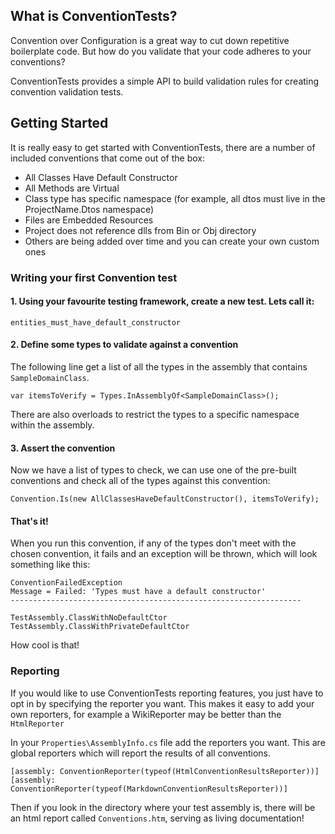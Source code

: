 ## What is ConventionTests?

Convention over Configuration is a great way to cut down repetitive boilerplate code. But how do you validate that your code adheres to your conventions?

ConventionTests provides a simple API to build validation rules for creating convention validation tests.

## Getting Started
It is really easy to get started with ConventionTests, there are a number of included conventions that come out of the box:

 - All Classes Have Default Constructor 
 - All Methods are Virtual
 - Class type has specific namespace (for example, all dtos must live in the ProjectName.Dtos namespace)
 - Files are Embedded Resources
 - Project does not reference dlls from Bin or Obj directory
 - Others are being added over time and you can create your own custom ones

### Writing your first Convention test

#### 1. Using your favourite testing framework, create a new test. Lets call it:

`entities_must_have_default_constructor`

#### 2. Define some types to validate against a convention

The following line get a list of all the types in the assembly that contains `SampleDomainClass`.

    var itemsToVerify = Types.InAssemblyOf<SampleDomainClass>();
    
There are also overloads to restrict the types to a specific namespace within the assembly.

#### 3. Assert the convention

Now we have a list of types to check, we can use one of the pre-built conventions and check all of the types against this convention:

`Convention.Is(new AllClassesHaveDefaultConstructor(), itemsToVerify);`

#### That's it!

When you run this convention, if any of the types don't meet with the chosen convention, it fails and an exception will be thrown, which will look something like this:

	ConventionFailedException
	Message = Failed: 'Types must have a default constructor'
	-----------------------------------------------------------------
	
	TestAssembly.ClassWithNoDefaultCtor
	TestAssembly.ClassWithPrivateDefaultCtor

How cool is that!

### Reporting
If you would like to use ConventionTests reporting features, you just have to opt in by specifying the reporter you want. This makes it easy to add your own reporters, for example a WikiReporter may be better than the `HtmlReporter`

In your `Properties\AssemblyInfo.cs` file add the reporters you want. This are global reporters which will report the results of all conventions.

    [assembly: ConventionReporter(typeof(HtmlConventionResultsReporter))]
    [assembly: ConventionReporter(typeof(MarkdownConventionResultsReporter))]

Then if you look in the directory where your test assembly is, there will be an html report called `Conventions.htm`, serving as living documentation!